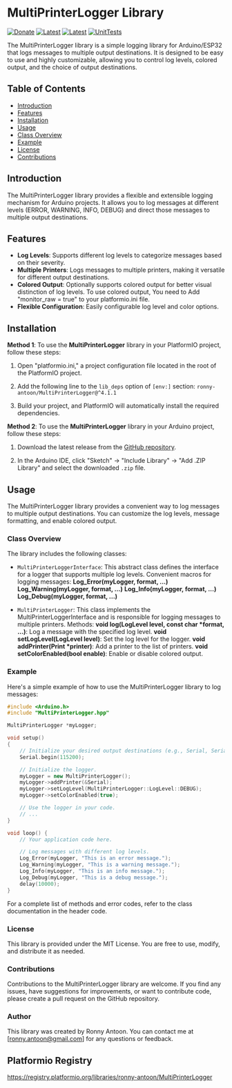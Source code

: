 # MultiPrinterLogger Library

[![Donate](https://img.shields.io/badge/Donate-PayPal-green.svg)](https://www.paypal.com/donate/?hosted_button_id=BACPRJTAU4G4E)
[![Latest](https://img.shields.io/github/v/tag/ronny-antoon/MultiPrinterLogger?color=red&label=last+release)](https://github.com/ronny-antoon/MultiPrinterLogger/releases)
[![Latest](https://badges.registry.platformio.org/packages/ronny-antoon/library/MultiPrinterLogger.svg)](https://registry.platformio.org/libraries/ronny-antoon/MultiPrinterLogger)
[![UnitTests](https://github.com/ronny-antoon/MultiPrinterLogger/actions/workflows/build-and-test-embeded.yaml/badge.svg)](https://github.com/ronny-antoon/MultiPrinterLogger/actions/workflows/build-and-test-embeded.yaml)

The MultiPrinterLogger library is a simple logging library for Arduino/ESP32 that logs messages to multiple output destinations. It is designed to be easy to use and highly customizable, allowing you to control log levels, colored output, and the choice of output destinations.

## Table of Contents
- [Introduction](#introduction)
- [Features](#features)
- [Installation](#installation)
- [Usage](#usage)
- [Class Overview](#class-overview)
- [Example](#example)
- [License](#license)
- [Contributions](#contributions)

## Introduction

The MultiPrinterLogger library provides a flexible and extensible logging mechanism for Arduino projects. It allows you to log messages at different levels (ERROR, WARNING, INFO, DEBUG) and direct those messages to multiple output destinations.

## Features
- **Log Levels**: Supports different log levels to categorize messages based on their severity.
- **Multiple Printers**: Logs messages to multiple printers, making it versatile for different output destinations.
- **Colored Output**: Optionally supports colored output for better visual distinction of log levels. To use colored output, You need to Add "monitor_raw = true" to your platformio.ini file.
- **Flexible Configuration**: Easily configurable log level and color options.

## Installation

**Method 1**:
To use the **MultiPrinterLogger** library in your PlatformIO project, follow these steps:

1. Open "platformio.ini," a project configuration file located in the root of the PlatformIO project.

2. Add the following line to the `lib_deps` option of `[env:]` section:
   `ronny-antoon/MultiPrinterLogger@^4.1.1`

3. Build your project, and PlatformIO will automatically install the required dependencies.

**Method 2**:
To use the **MultiPrinterLogger** library in your Arduino project, follow these steps:

1. Download the latest release from the [GitHub repository](https://github.com/ronny-antoon/MultiPrinterLogger).

2. In the Arduino IDE, click "Sketch" -> "Include Library" -> "Add .ZIP Library" and select the downloaded `.zip` file.

## Usage

The MultiPrinterLogger library provides a convenient way to log messages to multiple output destinations. You can customize the log levels, message formatting, and enable colored output.

### Class Overview

The library includes the following classes:
- `MultiPrinterLoggerInterface`: This abstract class defines the interface for a logger that supports multiple log levels.
Convenient macros for logging messages:
**Log_Error(myLogger, format, ...)**
**Log_Warning(myLogger, format, ...)**
**Log_Info(myLogger, format, ...)**
**Log_Debug(myLogger, format, ...)**

- `MultiPrinterLogger`: This class implements the MultiPrinterLoggerInterface and is responsible for logging messages to multiple printers.
Methods:
**void log(LogLevel level, const char *format, ...)**: Log a message with the specified log level.
**void setLogLevel(LogLevel level)**: Set the log level for the logger.
**void addPrinter(Print *printer)**: Add a printer to the list of printers.
**void setColorEnabled(bool enable)**: Enable or disable colored output.

### Example

Here's a simple example of how to use the MultiPrinterLogger library to log messages:

```cpp
#include <Arduino.h>
#include "MultiPrinterLogger.hpp"

MultiPrinterLogger *myLogger;

void setup()
{
    // Initialize your desired output destinations (e.g., Serial, Serial1, etc.).
    Serial.begin(115200);

    // Initialize the logger.
    myLogger = new MultiPrinterLogger();
    myLogger->addPrinter(&Serial);
    myLogger->setLogLevel(MultiPrinterLogger::LogLevel::DEBUG);
    myLogger->setColorEnabled(true);

    // Use the logger in your code.
    // ...
}

void loop() {
    // Your application code here.

    // Log messages with different log levels.
    Log_Error(myLogger, "This is an error message.");
    Log_Warning(myLogger, "This is a warning message.");
    Log_Info(myLogger, "This is an info message.");
    Log_Debug(myLogger, "This is a debug message.");
    delay(10000);
}
```

For a complete list of methods and error codes, refer to the class documentation in the header code.

### License

This library is provided under the MIT License. You are free to use, modify, and distribute it as needed.

### Contributions

Contributions to the MultiPrinterLogger library are welcome. If you find any issues, have suggestions for improvements, or want to contribute code, please create a pull request on the GitHub repository.

### Author

This library was created by Ronny Antoon. You can contact me at [ronny.antoon@gmail.com] for any questions or feedback.

## Platformio Registry

https://registry.platformio.org/libraries/ronny-antoon/MultiPrinterLogger